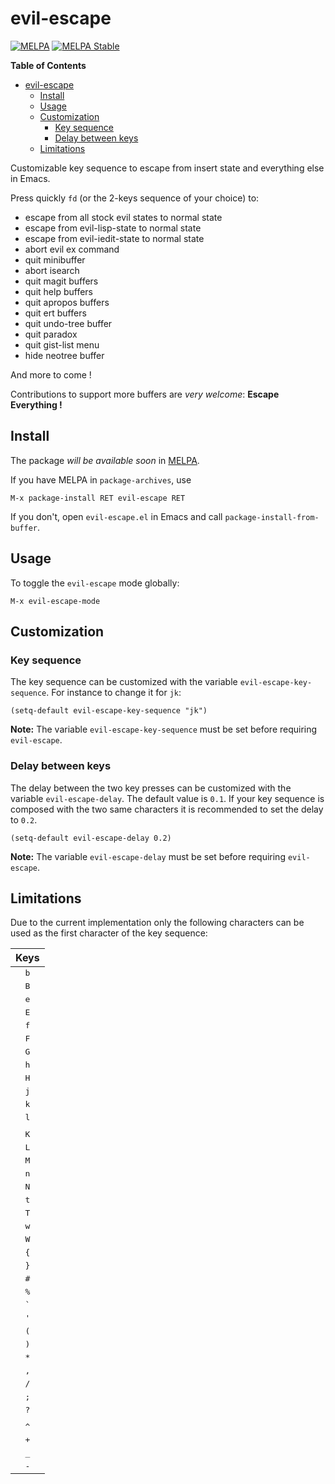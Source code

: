 # evil-escape
[![MELPA](http://melpa.org/packages/evil-escape-badge.svg)](http://melpa.org/#/evil-escape)
[![MELPA Stable](http://stable.melpa.org/packages/evil-escape-badge.svg)](http://stable.melpa.org/#/evil-escape)

<!-- markdown-toc start - Don't edit this section. Run M-x markdown-toc/generate-toc again -->
**Table of Contents**

- [evil-escape](#evil-escape)
    - [Install](#install)
    - [Usage](#usage)
    - [Customization](#customization)
        - [Key sequence](#key-sequence)
        - [Delay between keys](#delay-between-keys)
    - [Limitations](#limitations)

<!-- markdown-toc end -->

Customizable key sequence to escape from insert state and everything else in
Emacs.

Press quickly `fd` (or the 2-keys sequence of your choice) to:

- escape from all stock evil states to normal state
- escape from evil-lisp-state to normal state
- escape from evil-iedit-state to normal state
- abort evil ex command
- quit minibuffer
- abort isearch
- quit magit buffers
- quit help buffers
- quit apropos buffers
- quit ert buffers
- quit undo-tree buffer
- quit paradox
- quit gist-list menu
- hide neotree buffer

And more to come !

Contributions to support more buffers are _very welcome_:
**Escape Everything !**

## Install

The package _will be available soon_ in [MELPA][].

If you have MELPA in `package-archives`, use

    M-x package-install RET evil-escape RET

If you don't, open `evil-escape.el` in Emacs and call
`package-install-from-buffer`.

## Usage

To toggle the `evil-escape` mode globally:

    M-x evil-escape-mode

## Customization

### Key sequence

The key sequence can be customized with the variable `evil-escape-key-sequence`.
For instance to change it for `jk`:

```elisp
(setq-default evil-escape-key-sequence "jk")
```

**Note:** The variable `evil-escape-key-sequence` must be set before requiring
`evil-escape`.

### Delay between keys

The delay between the two key presses can be customized with the variable
`evil-escape-delay`. The default value is `0.1`. If your key sequence is
composed with the two same characters it is recommended to set the delay to
`0.2`.

```elisp
(setq-default evil-escape-delay 0.2)
```

**Note:** The variable `evil-escape-delay` must be set before requiring
`evil-escape`.

## Limitations

Due to the current implementation only the following characters can be used
as the first character of the key sequence:

|   Keys     |
|:----------:|
|<kbd>b</kbd>|
|<kbd>B</kbd>|
|<kbd>e</kbd>|
|<kbd>E</kbd>|
|<kbd>f</kbd>|
|<kbd>F</kbd>|
|<kbd>G</kbd>|
|<kbd>h</kbd>|
|<kbd>H</kbd>|
|<kbd>j</kbd>|
|<kbd>k</kbd>|
|<kbd>l</kbd>|
|<kbd> </kbd>|
|<kbd>K</kbd>|
|<kbd>L</kbd>|
|<kbd>M</kbd>|
|<kbd>n</kbd>|
|<kbd>N</kbd>|
|<kbd>t</kbd>|
|<kbd>T</kbd>|
|<kbd>w</kbd>|
|<kbd>W</kbd>|
|<kbd>{</kbd>|
|<kbd>}</kbd>|
|<kbd>#</kbd>|
|<kbd>%</kbd>|
|<kbd>`</kbd>|
|<kbd>'</kbd>|
|<kbd>(</kbd>|
|<kbd>)</kbd>|
|<kbd>*</kbd>|
|<kbd>,</kbd>|
|<kbd>/</kbd>|
|<kbd>;</kbd>|
|<kbd>?</kbd>|
|<kbd>|</kbd>|
|<kbd>^</kbd>|
|<kbd>+</kbd>|
|<kbd>_</kbd>|
|<kbd>-</kbd>|

[MELPA]: http://melpa.org/
